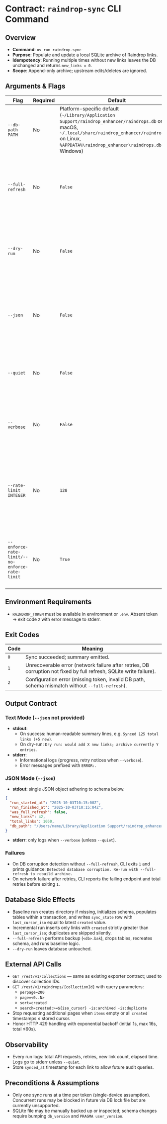 # Contract: `raindrop-sync` CLI Command

## Overview
- **Command**: `uv run raindrop-sync`
- **Purpose**: Populate and update a local SQLite archive of Raindrop links.
- **Idempotency**: Running multiple times without new links leaves the DB unchanged and returns `new_links = 0`.
- **Scope**: Append-only archive; upstream edits/deletes are ignored.

## Arguments & Flags
| Flag | Required | Default | Description |
|------|----------|---------|-------------|
| `--db-path PATH` | No | Platform-specific default (`~/Library/Application Support/raindrop_enhancer/raindrops.db` on macOS, `~/.local/share/raindrop_enhancer/raindrops.db` on Linux, `%APPDATA%\raindrop_enhancer\raindrops.db` on Windows) | Overrides database file location. |
| `--full-refresh` | No | `False` | Drops existing archive after creating a timestamped backup copy (`<db>.bak`) and rebuilds from scratch. |
| `--dry-run` | No | `False` | Performs all remote requests and validation but skips database writes; reports projected counts. |
| `--json` | No | `False` | Prints run summary as JSON to stdout; human-readable text goes to stderr if `--quiet` not set. |
| `--quiet` | No | `False` | Suppresses non-error stdout/stderr output (summary still emitted when `--json`). |
| `--verbose` | No | `False` | Enables detailed logging (API requests, retry timing, DB operations) to stderr. |
| `--rate-limit INTEGER` | No | `120` | Requests-per-minute budget; enforced only when paired with `--enforce-rate-limit` for compatibility with existing CLI behavior. |
| `--enforce-rate-limit/--no-enforce-rate-limit` | No | `True` | When true, spaces requests to respect rate limit; must remain default true for sync command. |

## Environment Requirements
- `RAINDROP_TOKEN` must be available in environment or `.env`. Absent token → exit code `2` with error message to stderr.

## Exit Codes
| Code | Meaning |
|------|---------|
| `0` | Sync succeeded; summary emitted. |
| `1` | Unrecoverable error (network failure after retries, DB corruption not fixed by full refresh, SQLite write failure). |
| `2` | Configuration error (missing token, invalid DB path, schema mismatch without `--full-refresh`). |

## Output Contract
### Text Mode (`--json` not provided)
- **stdout**:
  - On success: human-readable summary lines, e.g. `Synced 125 total links (+5 new)`.
  - On dry-run: `Dry run: would add X new links; archive currently Y entries`.
- **stderr**:
  - Informational logs (progress, retry notices when `--verbose`).
  - Error messages prefixed with `ERROR:`.

### JSON Mode (`--json`)
- **stdout**: single JSON object adhering to schema below.

```json
{
  "run_started_at": "2025-10-03T10:15:00Z",
  "run_finished_at": "2025-10-03T10:15:04Z",
  "was_full_refresh": false,
  "new_links": 42,
  "total_links": 1050,
  "db_path": "/Users/name/Library/Application Support/raindrop_enhancer/raindrops.db"
}
```

- **stderr**: only logs when `--verbose` (unless `--quiet`).

### Failures
- On DB corruption detection without `--full-refresh`, CLI exits `1` and prints guidance: `Detected database corruption. Re-run with --full-refresh to rebuild archive.`
- On network failure after retries, CLI reports the failing endpoint and total retries before exiting `1`.

## Database Side Effects
- Baseline run creates directory if missing, initializes schema, populates tables within a transaction, and writes `sync_state` row with `last_cursor_iso` equal to latest `created` value.
- Incremental run inserts only links with `created` strictly greater than `last_cursor_iso`; duplicates are skipped silently.
- `--full-refresh` performs backup (`<db>.bak`), drops tables, recreates schema, and runs baseline logic.
- `--dry-run` leaves database untouched.

## External API Calls
- `GET /rest/v1/collections` — same as existing exporter contract; used to discover collection IDs.
- `GET /rest/v1/raindrops/{collectionId}` with query parameters:
  - `perpage=200`
  - `page=<0..N>`
  - `sort=created`
  - `search=created:>=${iso_cursor} -is:archived -is:duplicate`
- Stop requesting additional pages when `items` empty or all `created` timestamps ≤ stored cursor.
- Honor HTTP 429 handling with exponential backoff (initial 1s, max 16s, total ≤60s).

## Observability
- Every run logs: total API requests, retries, new link count, elapsed time. Logs go to stderr unless `--quiet`.
- Store `synced_at` timestamp for each link to allow future audit queries.

## Preconditions & Assumptions
- Only one sync runs at a time per token (single-device assumption). Concurrent runs may be blocked in future via DB lock file but are currently unsupported.
- SQLite file may be manually backed up or inspected; schema changes require bumping `db_version` and `PRAGMA user_version`.
